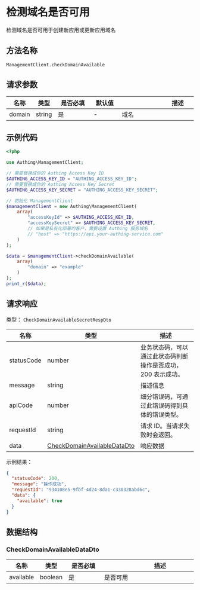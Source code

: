 # 检测域名是否可用

<!--
  警告⚠️：
  不要直接修改该文档，
  https://github.com/Authing/authing-docs-factory
  使用该项目进行生成
-->

<LastUpdated />

检测域名是否可用于创建新应用或更新应用域名

## 方法名称

`ManagementClient.checkDomainAvailable`

## 请求参数

| 名称 | 类型 | <div style="width:80px">是否必填</div> | <div style="width:60px">默认值</div> | <div style="width:300px">描述</div> | <div style="width:200px">示例值</div> |
| ---- | ---- | ---- | ---- | ---- | ---- |
| domain | string | 是 | - | 域名  | `domain-a` |




## 示例代码

```php
<?php

use Authing\ManagementClient;

// 需要替换成你的 Authing Access Key ID
$AUTHING_ACCESS_KEY_ID = "AUTHING_ACCESS_KEY_ID";
// 需要替换成你的 Authing Access Key Secret
$AUTHING_ACCESS_KEY_SECRET = "AUTHING_ACCESS_KEY_SECRET";

// 初始化 ManagementClient
$managementClient = new Authing\ManagementClient(
    array(
        "accessKeyId" => $AUTHING_ACCESS_KEY_ID,
        "accessKeySecret" => $AUTHING_ACCESS_KEY_SECRET,
        // 如果是私有化部署的客户，需要设置 Authing 服务域名
        // "host" => "https://api.your-authing-service.com"
    )
);

$data = $managementClient->checkDomainAvailable(
    array(
        "domain" => "example"
    )
);
print_r($data);

```



## 请求响应

类型： `CheckDomainAvailableSecretRespDto`

| 名称 | 类型 | 描述 |
| ---- | ---- | ---- |
| statusCode | number | 业务状态码，可以通过此状态码判断操作是否成功，200 表示成功。 |
| message | string | 描述信息 |
| apiCode | number | 细分错误码，可通过此错误码得到具体的错误类型。 |
| requestId | string | 请求 ID。当请求失败时会返回。 |
| data | <a href="#CheckDomainAvailableDataDto">CheckDomainAvailableDataDto</a> | 响应数据 |



示例结果：

```json
{
  "statusCode": 200,
  "message": "操作成功",
  "requestId": "934108e5-9fbf-4d24-8da1-c330328abd6c",
  "data": {
    "available": true
  }
}
```

## 数据结构


### <a id="CheckDomainAvailableDataDto"></a> CheckDomainAvailableDataDto

| 名称 | 类型 | <div style="width:80px">是否必填</div> | <div style="width:300px">描述</div> | <div style="width:200px">示例值</div> |
| ---- |  ---- | ---- | ---- | ---- |
| available | boolean | 是 | 是否可用   |  `true` |



